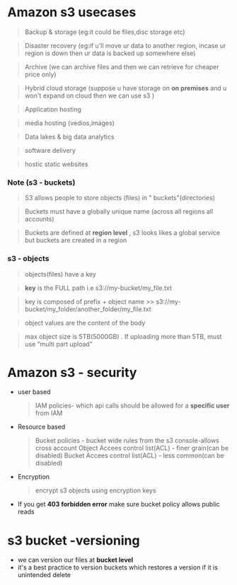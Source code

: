 # Amazon s3 usecases
> Backup & storage (eg:it could be files,disc storage etc)

> Disaster recovery  (eg:if u'll move ur data to another region, incase ur region is down then ur data is backed up somewhere else)

> Archive (we can archive files and then we can retrieve for cheaper price only)

> Hybrid cloud storage (suppose u have storage on **on premises** and u won't expand on cloud then we can use s3 )

> Application hosting

> media hosting (vedios,images)

> Data lakes & big data analytics

> software delivery

> hostic static websites

### Note  (s3 - buckets)
> S3 allows people to store objects (files) in " buckets"(directories)

> Buckets must have a globally unique name (across all regions all accounts)

> Buckets are defined at **region level** , s3 looks likes a global service but buckets are created in a region

### s3 - objects
> objects(files) have a key

> **key** is the FULL path i.e  s3://my-bucket/my_file.txt

> key is composed of prefix + object name   >> s3://my-bucket/my_folder/another_folder/my_file.txt

> object values are the content of the body

> max object size is 5TB(5000GB)  .  If uploading more than 5TB, must use "multi part upload"

# Amazon s3 - security
* user based
  >IAM policies- which api calls should be allowed for a **specific user** from IAM
* Resource based
  > Bucket policies - bucket wide rules from the s3 console-allows cross account
  > Object Accees control list(ACL) - finer grain(can be disabled)
  > Bucket  Accees control list(ACL) - less common(can be disabled)
* Encryption
  >encrypt s3 objects using encryption keys
* If you get **403 forbidden error** make sure bucket policy allows public reads
  
# s3 bucket -versioning
* we can version our files at **bucket level**
* it's a best practice to version buckets which restores a version if it is unintended delete
